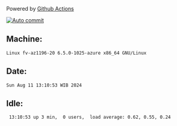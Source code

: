 Powered by [Github Actions](https://github.com/features/actions)

[![Auto commit](https://github.com/hiage/workstation/workflows/Auto%20commit/badge.svg)](https://github.com/hiage/workstation/actions?query=workflow%3A%22Auto+commit%22)

## Machine:
```
Linux fv-az1196-20 6.5.0-1025-azure x86_64 GNU/Linux
```
## Date:
```
Sun Aug 11 13:10:53 WIB 2024
```
## Idle:
```
 13:10:53 up 3 min,  0 users,  load average: 0.62, 0.55, 0.24
```
